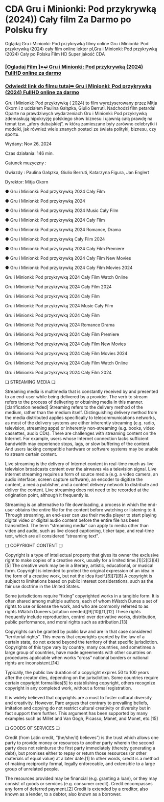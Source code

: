 # CDA Gru i Minionki: Pod przykrywką (2024)) Cały film Za Darmo po Polsku fry
Oglądaj Gru i Minionki: Pod przykrywką  filmy online Gru i Minionki: Pod przykrywką  (2024) cały film online lektor pl,Gru i Minionki: Pod przykrywką  (2024) Cały po Polsku Film HD Super jakość CDA

 

 <div class="markdown-heading" dir="auto"><h3 tabindex="-1" class="heading-element" dir="auto"><a href="https://cutt.ly/PehYFqSG">[Ogladaj Film ]»➫ Gru i Minionki: Pod przykrywką (2024) FullHD online za darmo</a></h3></p>

<div class="markdown-heading" dir="auto"><h3 tabindex="-1" class="heading-element" dir="auto"><a href="https://cutt.ly/PehYFqSG">Odwiedź link do filmu tutaj➠ Gru i Minionki: Pod przykrywką (2024) FullHD online za darmo</a></h3></p>


 

Gru i Minionki: Pod przykrywką  ( 2024) to   film wyreżyserowany przez  Mitja Okorn i z udziałem  Paulina Gałązka, Giulio Berruti. Nadchodzi film petarda! Oparte na prawdziwych wydarzeniach Gru i Minionki: Pod przykrywką  zdemaskują hipokryzję polskiego show biznesu i ujawnią całą prawdę na temat tzw. „afery dubajskiej”, w którą zamieszane były zarówno celebrytki i modelki, jak również wiele znanych postaci ze świata polityki, biznesu, czy sportu.

 

Wydany: Nov 26, 2024

Czas działania:  146 min.

Gatunek muzyczny : 

Gwiazdy : Paulina Gałązka, Giulio Berruti, Katarzyna Figura, Jan Englert

Dyrektor: Mitja Okorn

 

● Gru i Minionki: Pod przykrywką  2024 Cały Film

● Gru i Minionki: Pod przykrywką  2024

● Gru i Minionki: Pod przykrywką  2024 Music Cały Film

● Gru i Minionki: Pod przykrywką  2024 Cały Film

● Gru i Minionki: Pod przykrywką  2024 Romance, Drama

● Gru i Minionki: Pod przykrywką  Cały Film 2024

● Gru i Minionki: Pod przykrywką  2024 Cały Film Premiere

● Gru i Minionki: Pod przykrywką  2024 Cały Film New Movies

● Gru i Minionki: Pod przykrywką  2024 Cały Film Movies 2024

Gru i Minionki: Pod przykrywką  2024 Cały Film Watch Online

Gru i Minionki: Pod przykrywką  2024 Cały Film 2024

Gru i Minionki: Pod przykrywką  2024 Cały Film

Gru i Minionki: Pod przykrywką  2024 Music Cały Film

Gru i Minionki: Pod przykrywką  2024 Cały Film

Gru i Minionki: Pod przykrywką  2024 Romance Drama

Gru i Minionki: Pod przykrywką  2024 Cały Film Premiere

Gru i Minionki: Pod przykrywką  2024 Cały Film New Movies

Gru i Minionki: Pod przykrywką  2024 Cały Film Movies 2024

Gru i Minionki: Pod przykrywką  2024 Cały Film Watch Online

Gru i Minionki: Pod przykrywką  2024 Cały Film 2024

 

❏ STREAMING MEDIA ❏

 

Streaming media is multimedia that is constantly received by and presented to an end-user while being delivered by a provider. The verb to stream refers to the process of delivering or obtaining media in this manner.[clarification needed] Streaming refers to the delivery method of the medium, rather than the medium itself. Distinguishing delivery method from the media distributed applies specifically to telecommunications networks, as most of the delivery systems are either inherently streaming (e.g. radio, television, streaming apps) or inherently non-streaming (e.g. books, video cassettes, audio CDs). There are challenges with streaming content on the Internet. For example, users whose Internet connection lacks sufficient bandwidth may experience stops, lags, or slow buffering of the content. And users lacking compatible hardware or software systems may be unable to stream certain content.

Live streaming is the delivery of Internet content in real-time much as live television broadcasts content over the airwaves via a television signal. Live internet streaming requires a form of source media (e.g. a video camera, an audio interface, screen capture software), an encoder to digitize the content, a media publisher, and a content delivery network to distribute and deliver the content. Live streaming does not need to be recorded at the origination point, although it frequently is.


Streaming is an alternative to file downloading, a process in which the end-user obtains the entire file for the content before watching or listening to it. Through streaming, an end-user can use their media player to start playing digital video or digital audio content before the entire file has been transmitted. The term “streaming media” can apply to media other than video and audio, such as live closed captioning, ticker tape, and real-time text, which are all considered “streaming text”.

 

❏ COPYRIGHT CONTENT ❏

 

Copyright is a type of intellectual property that gives its owner the exclusive right to make copies of a creative work, usually for a limited time.[1][2][3][4][5] The creative work may be in a literary, artistic, educational, or musical form. Copyright is intended to protect the original expression of an idea in the form of a creative work, but not the idea itself.[6][7][8] A copyright is subject to limitations based on public interest considerations, such as the fair use doctrine in the United States.

Some jurisdictions require “fixing” copyrighted works in a tangible form. It is often shared among multiple authors, each of whom hWatch Dunes a set of rights to use or license the work, and who are commonly referred to as rights hWatch Duneers.[citation needed][9][10][11][12] These rights frequently include reproduction, control over derivative works, distribution, public performance, and moral rights such as attribution.[13]


Copyrights can be granted by public law and are in that case considered “territorial rights”. This means that copyrights granted by the law of a certain state, do not extend beyond the territory of that specific jurisdiction. Copyrights of this type vary by country; many countries, and sometimes a large group of countries, have made agreements with other countries on procedures applicable when works “cross” national borders or national rights are inconsistent.[14]

Typically, the public law duration of a copyright expires 50 to 100 years after the creator dies, depending on the jurisdiction. Some countries require certain copyright formalities[5] to establishing copyright, others recognize copyright in any completed work, without a formal registration.

It is widely believed that copyrights are a must to foster cultural diversity and creativity. However, Parc argues that contrary to prevailing beliefs, imitation and copying do not restrict cultural creativity or diversity but in fact support them further. This argument has been supported by many examples such as Millet and Van Gogh, Picasso, Manet, and Monet, etc.[15]

 

❏ GOODS OF SERVICES ❏

 

Credit (from Latin credit, “(he/she/it) believes”) is the trust which allows one party to provide money or resources to another party wherein the second party does not reimburse the first party immediately (thereby generating a debt), but promises either to repay or return those resources (or other materials of equal value) at a later date.[1] In other words, credit is a method of making reciprocity formal, legally enforceable, and extensible to a large group of unrelated people.

The resources provided may be financial (e.g. granting a loan), or they may consist of goods or services (e.g. consumer credit). Credit encompasses any form of deferred payment.[2] Credit is extended by a creditor, also known as a lender, to a debtor, also known as a borrower.
